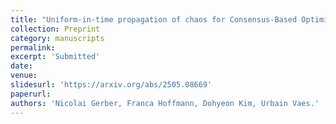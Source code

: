 ```yaml
---
title: "Uniform-in-time propagation of chaos for Consensus-Based Optimization"
collection: Preprint
category: manuscripts
permalink: 
excerpt: 'Submitted'
date:
venue: 
slidesurl: 'https://arxiv.org/abs/2505.08669'
paperurl: 
authors: 'Nicolai Gerber, Franca Hoffmann, Dohyeon Kim, Urbain Vaes.'
---
```


